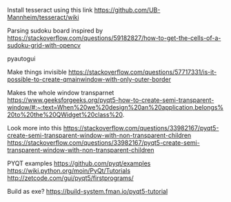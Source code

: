 Install tesseract using this link
https://github.com/UB-Mannheim/tesseract/wiki

Parsing sudoku board inspired by
https://stackoverflow.com/questions/59182827/how-to-get-the-cells-of-a-sudoku-grid-with-opencv

pyautogui

Make things invisible
https://stackoverflow.com/questions/57717331/is-it-possible-to-create-qmainwindow-with-only-outer-border

Makes the whole window transparnet
https://www.geeksforgeeks.org/pyqt5-how-to-create-semi-transparent-window/#:~:text=When%20we%20design%20an%20application,belongs%20to%20the%20QWidget%20class%20.

Look more into this
https://stackoverflow.com/questions/33982167/pyqt5-create-semi-transparent-window-with-non-transparent-children
https://stackoverflow.com/questions/33982167/pyqt5-create-semi-transparent-window-with-non-transparent-children

PYQT examples
https://github.com/pyqt/examples
https://wiki.python.org/moin/PyQt/Tutorials
http://zetcode.com/gui/pyqt5/firstprograms/

Build as exe?
https://build-system.fman.io/pyqt5-tutorial
